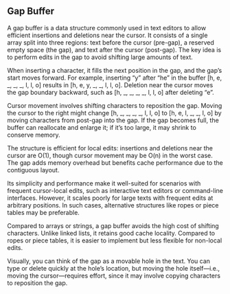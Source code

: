 
## Gap Buffer

A gap buffer is a data structure commonly used in text editors to allow efficient insertions and deletions near the cursor. It consists of a single array split into three regions: text before the cursor (pre-gap), a reserved empty space (the gap), and text after the cursor (post-gap). The key idea is to perform edits in the gap to avoid shifting large amounts of text.

When inserting a character, it fills the next position in the gap, and the gap’s start moves forward. For example, inserting “y” after “he” in the buffer [h, e, _, _, _, l, l, o] results in [h, e, y, _, _, l, l, o]. Deletion near the cursor moves the gap boundary backward, such as [h, _, _, _, _, l, l, o] after deleting “e”.

Cursor movement involves shifting characters to reposition the gap. Moving the cursor to the right might change [h, _, _, _, _, l, l, o] to [h, e, l, _, _, l, o] by moving characters from post-gap into the gap. If the gap becomes full, the buffer can reallocate and enlarge it; if it’s too large, it may shrink to conserve memory.

The structure is efficient for local edits: insertions and deletions near the cursor are O(1), though cursor movement may be O(n) in the worst case. The gap adds memory overhead but benefits cache performance due to the contiguous layout.

Its simplicity and performance make it well-suited for scenarios with frequent cursor-local edits, such as interactive text editors or command-line interfaces. However, it scales poorly for large texts with frequent edits at arbitrary positions. In such cases, alternative structures like ropes or piece tables may be preferable.

Compared to arrays or strings, a gap buffer avoids the high cost of shifting characters. Unlike linked lists, it retains good cache locality. Compared to ropes or piece tables, it is easier to implement but less flexible for non-local edits.

Visually, you can think of the gap as a movable hole in the text. You can type or delete quickly at the hole’s location, but moving the hole itself—i.e., moving the cursor—requires effort, since it may involve copying characters to reposition the gap.

